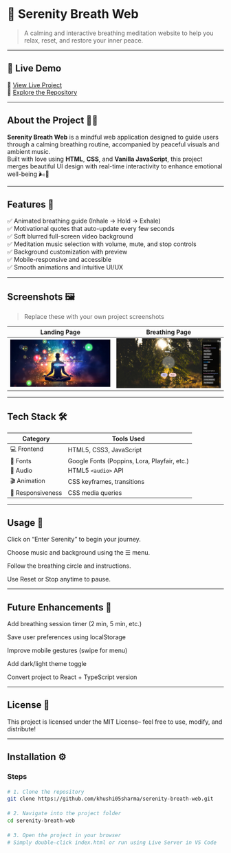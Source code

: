 # 🌿 Serenity Breath Web

> A calming and interactive breathing meditation website to help you relax, reset, and restore your inner peace.

---

## 🌸 Live Demo

🔗 [View Live Project](https://your-live-link.com)  
📁 [Explore the Repository](https://github.com/khushi05sharma/serenity-breath-web.git)

---

## About the Project 🧘‍♀️

**Serenity Breath Web** is a mindful web application designed to guide users through a calming breathing routine, accompanied by peaceful visuals and ambient music.  
Built with love using **HTML**, **CSS**, and **Vanilla JavaScript**, this project merges beautiful UI design with real-time interactivity to enhance emotional well-being 🌬️💖

---

## Features 🌟

✅ Animated breathing guide (Inhale → Hold → Exhale)  
✅ Motivational quotes that auto-update every few seconds  
✅ Soft blurred full-screen video background  
✅ Meditation music selection with volume, mute, and stop controls  
✅ Background customization with preview  
✅ Mobile-responsive and accessible  
✅ Smooth animations and intuitive UI/UX

---

## Screenshots 🖼️

> Replace these with your own project screenshots

| Landing Page | Breathing Page |
|--------------|----------------|
| ![Landing](./screenshots/homepage.png) | ![Main](./screenshots/secondpage.png) | 

---

## Tech Stack 🛠️

| Category | Tools Used |
|---------|------------|
| 💻 Frontend | HTML5, CSS3, JavaScript |
| 🎨 Fonts | Google Fonts (Poppins, Lora, Playfair, etc.) |
| 🎵 Audio | HTML5 `<audio>` API |
| 🎬 Animation | CSS keyframes, transitions |
| 📱 Responsiveness | CSS media queries |

---

## Usage 🚀

Click on “Enter Serenity” to begin your journey.

Choose music and background using the ☰ menu.

Follow the breathing circle and instructions.

Use Reset or Stop anytime to pause.

---

## Future Enhancements 🌱

 Add breathing session timer (2 min, 5 min, etc.)

 Save user preferences using localStorage

 Improve mobile gestures (swipe for menu)

 Add dark/light theme toggle

 Convert project to React + TypeScript version


---

## License 📜

This project is licensed under the MIT License– feel free to use, modify, and distribute!

---

## Installation ⚙️

### Steps

```bash
# 1. Clone the repository
git clone https://github.com/khushi05sharma/serenity-breath-web.git

# 2. Navigate into the project folder
cd serenity-breath-web

# 3. Open the project in your browser
# Simply double-click index.html or run using Live Server in VS Code


